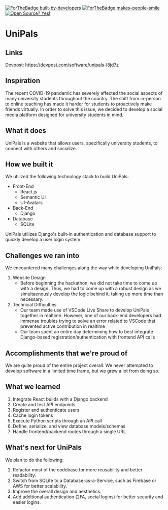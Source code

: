 [![ForTheBadge built-by-developers](http://ForTheBadge.com/images/badges/built-by-developers.svg)](https://GitHub.com/Naereen/)
[![ForTheBadge makes-people-smile](http://ForTheBadge.com/images/badges/makes-people-smile.svg)](http://ForTheBadge.com)
[![Open Source? Yes!](https://badgen.net/badge/Open%20Source%20%3F/Yes%21/blue?icon=github)](https://github.com/Naereen/badges/)

# UniPals

## Links
Devpost: https://devpost.com/software/unipals-l8jd7z

## Inspiration

The recent COVID-19 pandemic has severely affected the social aspects of many university students throughout the country. The shift from in-person to online teaching has made it harder for students to proactively make friends virtually. In order to solve this issue, we decided to develop a social media platform designed for university students in mind.

## What it does

UniPals is a website that allows users, specifically university students, to connect with others and socialize.

## How we built it

We utilized the following technology stack to build UniPals:

- Front-End
  - React.js
  - Semantic UI
  - UI-Avatars
- Back-End
  - Django
- Database
  - SQLite

UniPals utilizes Django's built-in authentication and database support to quickly develop a user login system.

## Challenges we ran into

We encountered many challenges along the way while developing UniPals:

1. Website Design
   - Before beginning the hackathon, we did not take time to come up with a design. Thus, we had to come up with a robust design as we simultaenously develop the logic behind it, taking up more time than necessary.
2. Technical Difficulties
   - Our team made use of VSCode Live Share to develop UniPals together in realtime. However, one of our back-end developers had immense troubles trying to solve an error related to VSCode that prevented active contribution in realtime
   - Our team spent an entire day determining how to best integrate Django-based registration/authentication with frontend API calls

## Accomplishments that we're proud of

We are quite proud of the entire project overall. We never attempted to develop software in a limited time frame, but we grew a lot from doing so.

## What we learned

1. Integrate React builds with a Django backend
2. Create and test API endpoints
3. Register and authenticate users
4. Cache login tokens
5. Execute Python scripts through an API call
6. Define, serialize, and view database models/schemas
7. Handle frontend/backend routes through a single URL

## What's next for UniPals

We plan to do the following:

1. Refactor most of the codebase for more reusability and better readability.
2. Switch from SQLite to a Database-as-a-Service, such as Firebase or AWS for better scalability.
3. Improve the overall design and aesthetics.
4. Add additional authentication (2FA, social logins) for better security and easier logins.
